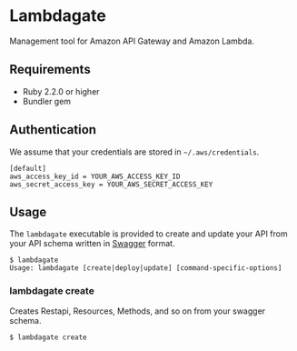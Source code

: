 # Lambdagate
Management tool for Amazon API Gateway and Amazon Lambda.

## Requirements
- Ruby 2.2.0 or higher
- Bundler gem

## Authentication
We assume that your credentials are stored in `~/.aws/credentials`.

```
[default]
aws_access_key_id = YOUR_AWS_ACCESS_KEY_ID
aws_secret_access_key = YOUR_AWS_SECRET_ACCESS_KEY
```

## Usage
The `lambdagate` executable is provided to create and update your API from your API schema
written in [Swagger](http://swagger.io/) format.

```
$ lambdagate
Usage: lambdagate [create|deploy|update] [command-specific-options]
```

### lambdagate create
Creates Restapi, Resources, Methods, and so on from your swagger schema.

```
$ lambdagate create
```
